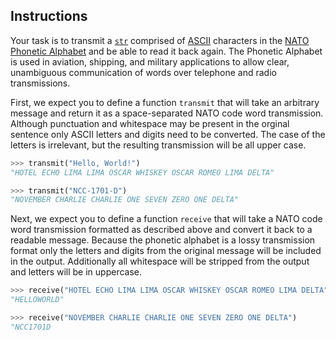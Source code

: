 ## Instructions

Your task is to transmit a [`str`][str] comprised of [ASCII][ascii] characters in the [NATO Phonetic Alphabet][nato] and be able to read it back again. The Phonetic Alphabet is used in aviation, shipping, and military applications to allow clear, unambiguous communication of words over telephone and radio transmissions.

First, we expect you to define a function `transmit` that will take an arbitrary message and return it as a space-separated NATO code word transmission. Although punctuation and whitespace may be present in the orginal sentence only ASCII letters and digits need to be converted. The case of the letters is irrelevant, but the resulting transmission will be all upper case.

```python
>>> transmit("Hello, World!")
"HOTEL ECHO LIMA LIMA OSCAR WHISKEY OSCAR ROMEO LIMA DELTA"

>>> transmit("NCC-1701-D")
"NOVEMBER CHARLIE CHARLIE ONE SEVEN ZERO ONE DELTA"
```

Next, we expect you to define a function `receive` that will take a NATO code word transmission formatted as described above and convert it back to a readable message. Because the phonetic alphabet is a lossy transmission format only the letters and digits from the original message will be included in the output. Additionally all whitespace will be stripped from the output and letters will be in uppercase.

```python
>>> receive("HOTEL ECHO LIMA LIMA OSCAR WHISKEY OSCAR ROMEO LIMA DELTA")
"HELLOWORLD"

>>> receive("NOVEMBER CHARLIE CHARLIE ONE SEVEN ZERO ONE DELTA")
"NCC1701D
```

[str]: https://docs.python.org/3/library/stdtypes.html#text-sequence-type-str
[ascii]: https://en.wikipedia.org/wiki/ASCII
[nato]: https://en.wikipedia.org/wiki/NATO_phonetic_alphabet#
